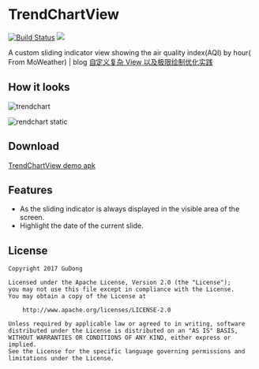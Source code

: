 # TrendChartView
[![Build Status](https://travis-ci.org/maoruibin/TrendChartView.svg?branch=master)](https://travis-ci.org/maoruibin/TrendChartView)
[![](https://img.shields.io/hexpm/l/plug.svg)](https://github.com/maoruibin/TrendChartView/blob/master/LICENSE.txt)

A custom sliding indicator view showing the air quality index(AQI) by hour( From MoWeather)
| blog  [自定义复杂 View 以及极限绘制优化实践](http://gudong.name/2017/04/28/custom-preference-view.html)

## How it looks
![trendchart](http://7xr9gx.com1.z0.glb.clouddn.com/trendchart.gif)

![rendchart static](http://7xr9gx.com1.z0.glb.clouddn.com/trendchart-static.jpg)

## Download
[TrendChartView demo apk](https://fir.im/2ej)

## Features
* As the sliding indicator is always displayed in the visible area of the screen.
* Highlight the date of the current slide.

## License

    Copyright 2017 GuDong

    Licensed under the Apache License, Version 2.0 (the "License");
    you may not use this file except in compliance with the License.
    You may obtain a copy of the License at

        http://www.apache.org/licenses/LICENSE-2.0

    Unless required by applicable law or agreed to in writing, software
    distributed under the License is distributed on an "AS IS" BASIS,
    WITHOUT WARRANTIES OR CONDITIONS OF ANY KIND, either express or implied.
    See the License for the specific language governing permissions and
    limitations under the License.

  
